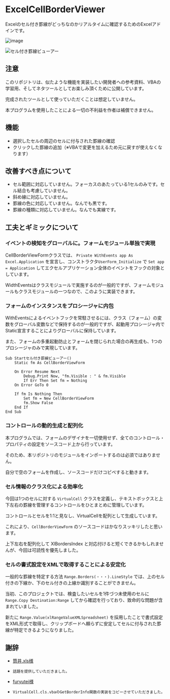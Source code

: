 # ExcelCellBorderViewer
Excelのセル付き罫線がどっちなのかリアルタイムに確認するためのExcelアドインです。

![image](https://github.com/KotorinChunChun/ExcelCellBorderViewer/assets/55196383/ca004067-72ac-4907-86e8-3439f6c4b3b0)


![セル付き罫線ビューアー](https://github.com/KotorinChunChun/ExcelCellBorderViewer/assets/55196383/cb5fc158-08ff-4beb-9dbb-ca11924e4484)



## 注意

このリポジトリは、似たような機能を実装したい開発者への参考資料、VBAの学習用、そしてネタツールとしてお楽しみ頂くために公開しています。

完成されたツールとして使っていただくことは想定していません。

本プログラムを使用したことによる一切の不利益を作者は補償できません。



## 機能

- 選択したセルの周辺のセルに付与された罫線の確認
- クリックした罫線の追加（※VBAで変更を加えるため元に戻すが使えなくなります）



## 改善すべき点について
- セル範囲に対応していません。フォーカスのあたっている1セルのみです。セル結合も考慮していません。
- 斜め線に対応していません。
- 罫線の色に対応していません。なんでも黒です。
- 罫線の種類に対応していません。なんでも実線です。



## 工夫とギミックについて

### イベントの検知をグローバルに。フォームモジュール単独で実現

CellBorderViewFormクラスでは、 `Private WithEvents app As Excel.Application` を宣言し、コンストラクタ`UserForm_Initialize` で `Set app = Application` してエクセルアプリケーション全体のイベントをフックの対象としています。

WidthEventsはクラスモジュールで実施するのが一般的ですが、フォームモジュールもクラスモジュールの一つなので、このように実装できます。


### フォームのインスタンスをプロシージャに内包

WithEventsによるイベントフックを常駐させるには、クラス（フォーム）の変数をグローバル変数などで保持するのが一般的ですが、起動用プロシージャ内でStatic宣言することによりグローバルに保持しています。

また、フォームの多重起動防止とフォームを閉じられた場合の再生成も、1つのプロシージャのみで実現しています。

```
Sub Startセル付き罫線ビューアー()
    Static fm As CellBorderViewForm
    
    On Error Resume Next
        Debug.Print Now, "fm.Visible : " & fm.Visible
        If Err Then Set fm = Nothing
    On Error GoTo 0
    
    If fm Is Nothing Then
        Set fm = New CellBorderViewForm
        fm.Show False
    End If
End Sub
```

### コントロールの動的生成と配列化

本プログラムでは、フォームのデザイナを一切使用せず、全てのコントロール・プロパティの設定をソースコード上から行っています。

そのため、本リポジトリのモジュールをインポートするのは必須ではありません。

自分で空のフォームを作成し、ソースコードだけコピペすると動きます。

### セル情報のクラス化による効率化

今回は1つのセルに対する `VirtualCell` クラスを定義し、テキストボックスと上下左右の罫線を管理するコントロールをひとまとめに管理しています。

コントロールとセルを1:1と見なし、VirtualCellを配列として生成しています。

これにより、`CellBorderViewForm` のソースコードはかなりスッキリしたと思います。

上下左右を配列化して XlBordersIndex と対応付けると短くできるかもしれませんが、今回は可読性を優先しました。

### セルの書式設定をXMLで取得することによる安定化

一般的な罫線を特定する方法 `Range.Borders(・・・).LineStyle` では、上のセル付きの下線か、下のセル付きの上線か識別することができません。

当初、このプロジェクトでは、検査したいセルを1件づつ未使用のセルに `Range.Copy Destination:Range` してから確認を行っており、致命的な問題が含まれていました。

新たに `Range.Value(xlRangeValueXMLSpreadsheet)` を採用したことで書式設定をXML形式で取得し、クリップボードへ頼らずに安定してセルに付与された罫線が特定できるようになりました。



## 謝辞

- [筒井.xls様](https://twitter.com/Tsutsui0524)
-     話題を提供していただきました。
- [furyutei様](https://twitter.com/furyutei)
-     VirtualCell.cls.vbaのGetBorderInfo関数の実装をコピーさせていただきました。
